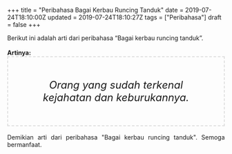 +++
title = "Peribahasa Bagai Kerbau Runcing Tanduk"
date = 2019-07-24T18:10:00Z
updated = 2019-07-24T18:10:27Z
tags = ["Peribahasa"]
draft = false
+++

<div dir="ltr" style="text-align: left;" trbidi="on"><div style="text-align: justify;">Berikut ini adalah arti dari peribahasa “Bagai kerbau runcing tanduk”.</div><br /><div style="text-align: justify;"><b>Artinya:</b></div><div style="border: 2px dashed #ddd; font-size: 24px; height: auto; margin: 0 auto; padding: 50px; text-align: center; width: auto;"><i>Orang yang sudah terkenal kejahatan dan keburukannya.</i></div><div style="text-align: justify;"><br /></div><div style="text-align: justify;">Demikian arti dari peribahasa "Bagai kerbau runcing tanduk". Semoga bermanfaat.</div></div>
